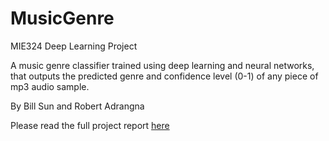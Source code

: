 # MusicGenre
MIE324 Deep Learning Project

A music genre classifier trained using deep learning and neural networks, that outputs the predicted genre and confidence level (0-1) of any piece of mp3 audio sample. 

By Bill Sun and Robert Adrangna


Please read the full project report <a href="./MusicGenre Final Report.pdf">here</a>
